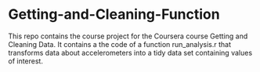 # Getting-and-Cleaning-Function
This repo contains the course project for the Coursera course Getting and Cleaning Data. It contains a the code of a function run_analysis.r that transforms data about accelerometers into a tidy data set containing values of interest. 

